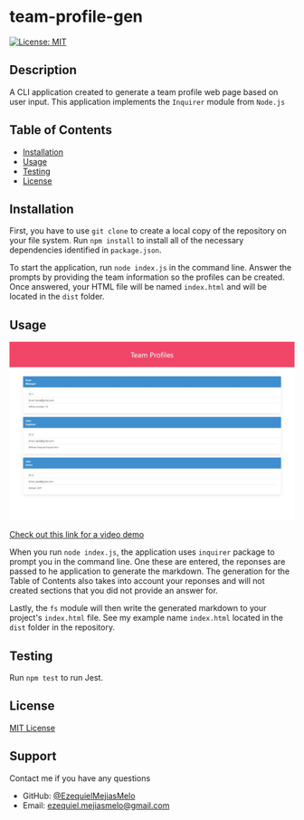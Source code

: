 # team-profile-gen
  [![License: MIT](https://img.shields.io/badge/license-MIT-blue.svg)](https://opensource.org/licenses/MIT)
  
  ## Description
  
  A CLI application created to generate a team profile web page based on user input. This application implements the `Inquirer` module from `Node.js`
  
  ## Table of Contents
  * [Installation](#installation)
  * [Usage](#usage)
  * [Testing](#testing)
  * [License](#license)
    
## Installation
    
First, you have to use `git clone` to create a local copy of the repository on your file system. Run `npm install` to install all of the necessary dependencies identified in `package.json`.

To start the application, run `node index.js` in the command line. Answer the prompts by providing the team information so the profiles can be created. Once answered, your HTML file will be named `index.html` and will be located in the `dist` folder.
    
## Usage

![An image of a sample html file generated.](./assets/team-profile-demo.jpg)

[Check out this link for a video demo](https://drive.google.com/file/d/1mp2jWRMfq4tP3v7oqkojuNhKE6rTuUpf/view?usp=sharing)

When you run `node index.js`, the application uses `inquirer` package to prompt you in the command line. One these are entered, the reponses are passed to he application to generate the markdown. The generation for the Table of Contents also takes into account your reponses and will not created sections that you did not provide an answer for.

Lastly, the `fs` module will then write the generated markdown to your project's `index.html` file. See my example name `index.html` located in the `dist` folder in the repository.

## Testing

Run `npm test` to run Jest.
    
  
  ## License
  
  [MIT License](https://opensource.org/licenses/MIT)
  
  ## Support
  
  Contact me if you have any questions
  - GitHub: [@EzequielMejiasMelo](https://github.com/EzequielMejiasMelo)
  - Email: [ezequiel.mejiasmelo@gmail.com](ezequiel.mejiasmelo@gmail.com)